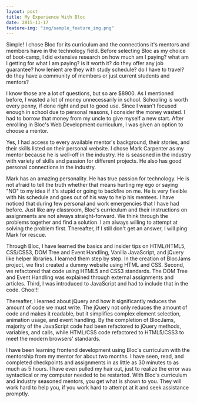 ```yaml
---
layout: post
title: My Experience With Bloc
date: 2015-11-17
feature-img: "img/sample_feature_img.png"
---
```

Simple! I chose Bloc for its curriculum and the connections it's mentors and members have in the technology field. Before selecting Bloc as my choice of boot-camp, I did extensive research on how much am I paying? what am I getting for what I am paying? is it worth it? do they offer any job guarantee? how lenient are they with study schedule? do I have to travel? do they have a community of members or just current students and mentors?

I know those are a lot of questions, but so are $8900. As I mentioned before, I wasted a lot of money unnecessarily in school. Schooling is worth every penny, if done right and put to good use. Since I wasn't focused enough in school due to personal reasons, I consider the money wasted. I had to borrow that money from my uncle to give myself a new start. After enrolling in Bloc's Web Development curriculum, I was given an option to choose a mentor.

Yes, I had access to every available mentor's background, their stories, and their skills listed on their personal website. I chose Mark Carpenter as my mentor because he is well-off in the industry. He is seasoned in the industry with variety of skills and passion for different projects. He also has good personal connections in the industry.

Mark has an amazing personality. He has true passion for technology. He is not afraid to tell the truth whether that means hurting my ego or saying "NO" to my idea if it's stupid or going to backfire on me. He is very flexible with his schedule and goes out of his way to help his mentees. I have noticed that during few personal and work emergencies that I have had before. Just like any classroom, Bloc's curriculum and their instructions on assignments are not always straight-forward. We think through the problems together and find a solution. I am always willing to attempt at solving the problem first. Thereafter, If I still don't get an answer, I will ping Mark for rescue.

Through Bloc, I have learned the basics and insider tips on HTML/HTML5, CSS/CSS3, DOM Tree and Event Handling, Vanilla JavaScript, and jQuery like helper libraries. I learned them step by step. In the creation of BlocJams project, we first created a dummy website using HTML and CSS. Second, we refactored that code using HTML5 and CSS3 standards. The DOM Tree and Event Handling was explained through external assignments and articles. Third, I was introduced to JavaScript and had to include that in the code. Choo!!!

Thereafter, I learned about jQuery and how it significantly reduces the amount of code we must write. The jQuery not only reduces the amount of code and makes it readable, but it simplifies complex element selection, animation usage, and event handling. By the completion of BlocJams, majority of the JavaScript code had been refactored to jQuery methods, variables, and calls, while HTML/CSS code refactored to HTML5/CSS3 to meet the modern browsers' standards.  

I have been learning frontend development using Bloc's curriculum with the mentorship from my mentor for about two months. I have seen, read, and completed checkpoints and assignments in as little as 30 minutes to as much as 5 hours. I have even pulled my hair out, just to realize the error was syntactical or my computer needed to be restarted. With Bloc's curriculum and industry seasoned mentors, you get what is shown to you. They will work hard to help you, if you work hard to attempt at it and seek assistance promptly.
 
